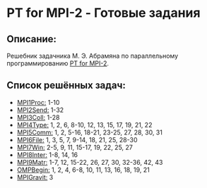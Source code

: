 # PT for MPI-2 - Готовые задания

## Описание:

Решебник задачника М. Э. Абрамяна по параллельному программированию [PT for MPI-2](http://ptaskbook.com/ru/ptformpi2/).

## Список решённых задач:

- [MPI1Proc:](MPI1Proc)  1-10
- [MPI2Send:](MPI2Send)  1-32
- [MPI3Coll:](MPI3Coll)  1-28
- [MPI4Type:](MPI4Type)  1, 2, 6, 8-10, 12, 13, 15, 17, 19, 21, 22
- [MPI5Comm:](MPI5Comm)  1, 2, 5-16, 18-21, 23-25, 27, 28, 30, 31
- [MPI6File:](MPI6File)  1, 3, 5, 7, 9-14, 18, 21, 25, 28-30
- [MPI7Win:](MPI7Win)  2-5, 9, 11, 15-17, 19, 22, 25, 27
- [MPI8Inter:](MPI8Inter)  1-8, 14, 16
- [MPI9Matr:](MPI9Matr)  1-7, 12, 15-22, 26, 27, 30, 32-36, 42, 43
- [OMPBegin:](OMPBegin)  1, 2, 4, 6-8, 10, 11, 13, 16, 18, 19, 21
- [MPIGravit:](MPIGravit) 3
